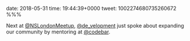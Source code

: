 date: 2018-05-31
time: 19:44:39+0000
tweet: 1002274680735260672
%%%

Next at [@NSLondonMeetup](https://twitter.com/NSLondonMeetup), [@de_velopment](https://twitter.com/de_velopment) just spoke about expanding our community by mentoring at [@codebar](https://twitter.com/codebar).
